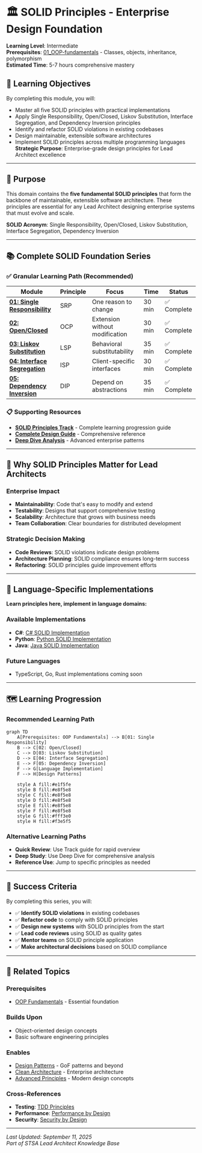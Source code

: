 # 🏛️ SOLID Principles - Enterprise Design Foundation

**Learning Level**: Intermediate  
**Prerequisites**: [01_OOP-fundamentals](../01_OOP-fundamentals/) - Classes, objects, inheritance, polymorphism  
**Estimated Time**: 5-7 hours comprehensive mastery  

## 🎯 Learning Objectives

By completing this module, you will:

- Master all five SOLID principles with practical implementations
- Apply Single Responsibility, Open/Closed, Liskov Substitution, Interface Segregation, and Dependency Inversion principles
- Identify and refactor SOLID violations in existing codebases
- Design maintainable, extensible software architectures
- Implement SOLID principles across multiple programming languages
**Strategic Purpose**: Enterprise-grade design principles for Lead Architect excellence

---

## 🎯 Purpose

This domain contains the **five fundamental SOLID principles** that form the backbone of maintainable, extensible software architecture. These principles are essential for any Lead Architect designing enterprise systems that must evolve and scale.

**SOLID Acronym**: Single Responsibility, Open/Closed, Liskov Substitution, Interface Segregation, Dependency Inversion

---

## 📚 Complete SOLID Foundation Series

### **✅ Granular Learning Path (Recommended)**

| Module | Principle | Focus | Time | Status |
|--------|-----------|-------|------|--------|
| **[01: Single Responsibility](01_SOLID-Part1-Single-Responsibility-PartA.md)** | SRP | One reason to change | 30 min | ✅ Complete |
| **[02: Open/Closed](02_SOLID-Part2-Open-Closed-Principle-PartA.md)** | OCP | Extension without modification | 30 min | ✅ Complete |
| **[03: Liskov Substitution](03_SOLID-Part3-Liskov-Substitution-Principle-PartA.md)** | LSP | Behavioral substitutability | 35 min | ✅ Complete |
| **[04: Interface Segregation](04_SOLID-Part4-Interface-Segregation-Principle-PartA.md)** | ISP | Client-specific interfaces | 30 min | ✅ Complete |
| **[05: Dependency Inversion](05_SOLID-Part5-Dependency-Inversion-Principle-PartA.md)** | DIP | Depend on abstractions | 35 min | ✅ Complete |

### **📋 Supporting Resources**

- **[SOLID Principles Track](01_SOLID-Principles-Track-PartA.md)** - Complete learning progression guide
- **[Complete Design Guide](02_Complete-Design-Principles-Guide.md)** - Comprehensive reference
- **[Deep Dive Analysis](04_SOLID-Principles-Deep-Dive-PartA.md)** - Advanced enterprise patterns

---

## 🎯 Why SOLID Principles Matter for Lead Architects

### **Enterprise Impact**

- **Maintainability**: Code that's easy to modify and extend
- **Testability**: Designs that support comprehensive testing
- **Scalability**: Architecture that grows with business needs  
- **Team Collaboration**: Clear boundaries for distributed development

### **Strategic Decision Making**

- **Code Reviews**: SOLID violations indicate design problems
- **Architecture Planning**: SOLID compliance ensures long-term success
- **Refactoring**: SOLID principles guide improvement efforts

---

## 🔗 Language-Specific Implementations

**Learn principles here, implement in language domains:**

### **Available Implementations**

- **C#**: [C# SOLID Implementation](../../03_CSharp/04_SOLID-Implementation/)
- **Python**: [Python SOLID Implementation](../../02_Python/06_SOLID-Implementation/)
- **Java**: [Java SOLID Implementation](../../04_Java/03_SOLID-Implementation/)

### **Future Languages**

- TypeScript, Go, Rust implementations coming soon

---

## 🗺️ Learning Progression

### **Recommended Learning Path**

```mermaid
graph TD
    A[Prerequisites: OOP Fundamentals] --> B[01: Single Responsibility]
    B --> C[02: Open/Closed]
    C --> D[03: Liskov Substitution]
    D --> E[04: Interface Segregation]
    E --> F[05: Dependency Inversion]
    F --> G[Language Implementation]
    F --> H[Design Patterns]
    
    style A fill:#e1f5fe
    style B fill:#e8f5e8
    style C fill:#e8f5e8
    style D fill:#e8f5e8
    style E fill:#e8f5e8
    style F fill:#e8f5e8
    style G fill:#fff3e0
    style H fill:#f3e5f5
```

### **Alternative Learning Paths**

- **Quick Review**: Use Track guide for rapid overview
- **Deep Study**: Use Deep Dive for comprehensive analysis
- **Reference Use**: Jump to specific principles as needed

---

## 🎯 Success Criteria

By completing this series, you will:

- ✅ **Identify SOLID violations** in existing codebases
- ✅ **Refactor code** to comply with SOLID principles
- ✅ **Design new systems** with SOLID principles from the start
- ✅ **Lead code reviews** using SOLID as quality gates
- ✅ **Mentor teams** on SOLID principle application
- ✅ **Make architectural decisions** based on SOLID compliance

---

## 🔗 Related Topics

### **Prerequisites**

- [OOP Fundamentals](../01_OOP-fundamentals/) - Essential foundation

### **Builds Upon**

- Object-oriented design concepts
- Basic software engineering principles

### **Enables**

- [Design Patterns](../03_Design-Patterns/) - GoF patterns and beyond
- [Clean Architecture](../04_Architectural-Patterns/) - Enterprise architecture
- [Advanced Principles](../05_Advanced-Principles/) - Modern design concepts

### **Cross-References**

- **Testing**: [TDD Principles](../07_Testability-and-TDD/)
- **Performance**: [Performance by Design](../10_Scalability-and-Performance-Principles/)
- **Security**: [Security by Design](../11_Security-by-Design/)

---

*Last Updated: September 11, 2025*  
*Part of STSA Lead Architect Knowledge Base*
